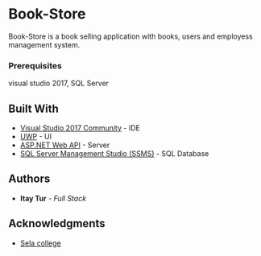 # Book-Store
Book-Store is a book selling application with books, users and employess management system.


### Prerequisites

visual studio 2017, SQL Server 

## Built With

* [Visual Studio 2017 Community](https://visualstudio.microsoft.com/downloads/) - IDE
* [UWP](https://docs.microsoft.com/en-us/windows/uwp/design/basics/design-and-ui-intro) - UI
* [ASP.NET Web API](https://www.asp.net/web-api) - Server
* [SQL Server Management Studio (SSMS)](https://docs.microsoft.com/en-us/sql/ssms/download-sql-server-management-studio-ssms?view=sql-server-2017) - SQL Database

## Authors

* **Itay Tur** - *Full Stack* 

## Acknowledgments

* [Sela college](https://www.sela.co.il/)
